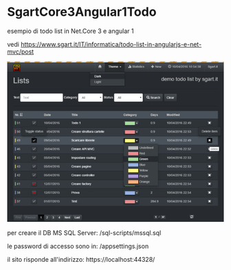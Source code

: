 # SgartCore3Angular1Todo
esempio di todo list in Net.Core 3 e angular 1


vedi https://www.sgart.it/IT/informatica/todo-list-in-angularjs-e-net-mvc/post

![anteprima](todo01.png)

per creare il DB MS SQL Server: /sql-scripts/mssql.sql

le password di accesso sono in: /appsettings.json


il sito risponde all'indirizzo: https://localhost:44328/